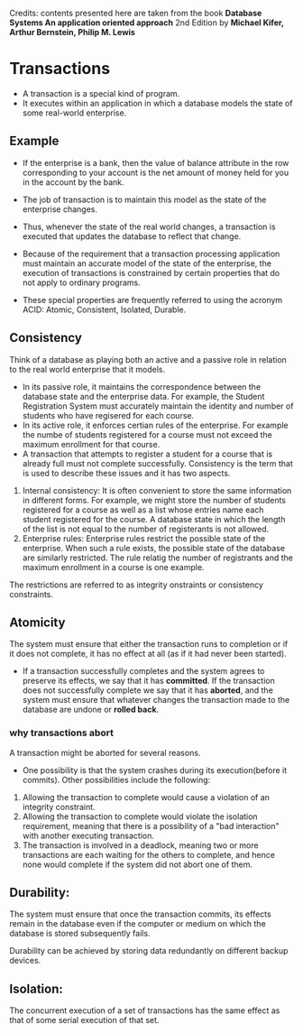 Credits: contents presented here are taken from the book **Database Systems An application oriented approach** 2nd Edition by **Michael Kifer, Arthur Bernstein, Philip M. Lewis**

# Transactions
- A transaction is a special kind of program.
- It executes within an application in which a database models the state of some real-world enterprise.
## Example
- If the enterprise is a bank, then the value of balance attribute in the row corresponding to your account is the net amount of money held for you in the account by the bank.

- The job of transaction is to maintain this model as the state of the enterprise changes. 
- Thus, whenever the state of the real world changes, a transaction is executed that updates the database to reflect that change. 

- Because of the requirement that a transaction processing application must maintain an accurate model of the state of the enterprise, the execution of transactions is constrained by certain properties that do not apply to ordinary programs.

- These special properties are frequently referred to using the acronym ACID: Atomic, Consistent, Isolated, Durable. 

## Consistency
Think of a database as playing both an active and a passive role in relation to the real world enterprise that it models.
- In its passive role, it maintains the correspondence between the database state and the enterprise data. For example, the Student Registration System must accurately maintain the identity and number of students who have regisered for each course. 
- In its active role, it enforces certian rules of the enterprise. For example the numbe of students registered for a course must not exceed the maximum enrollment for that course. 
- A transaction that attempts to register a student for a course that is already full must not complete successfully. Consistency is the term that is used to describe these issues and it has two aspects. 
1. Internal consistency: It is often convenient to store the same information in different forms. For example, we might store the number of students registered for a course as well as a list whose entries name each student registered for the course. A database state in which the length of the list is not equal to the number of registerants is not allowed.
2. Enterprise rules: Enterprise rules restrict the possible state of the enterprise. When such a rule exists, the possible state of the database are similarly restricted. The rule relatig the number of registrants and the maximum enrollment in a course is one example. 

The restrictions are referred to as integrity onstraints or consistency constraints.

## Atomicity
The system must ensure that either the transaction runs to completion  or if it does not complete, it has no effect at all (as if it had never been started).

- If a transaction successfully completes and the system agrees to preserve its effects, we say that it has **committed**. If the transaction does not successfully complete we say that it has **aborted**, and the system must ensure that whatever changes the transaction made to the database are undone or **rolled back**.

### why transactions abort
A transaction might be aborted for several reasons. 
- One possibility is that the system crashes during its execution(before it commits). Other possibilities include the following:

1. Allowing the transaction to complete would cause a violation of an integrity constraint.
2. Allowing the transaction to complete would violate the isolation requirement, meaning that there is a possibility of a "bad interaction" with another executing transaction.
3. The transaction is involved in a deadlock, meaning two or more transactions are each waiting for the others to complete, and hence none would complete if the system did not abort one of them.

## Durability:
The system must ensure that once the transaction commits, its effects remain in the database even if the computer or medium on which the database is stored subsequently fails. 

Durability can be achieved by storing data redundantly on different backup devices. 

## Isolation:
The concurrent execution of a set of transactions has the same effect as that of some serial execution of that set.




